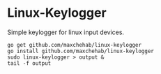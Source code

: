 # Linux-Keylogger

Simple keylogger for linux input devices.

```
go get github.com/maxchehab/linux-keylogger
go install github.com/maxchehab/linux-keylogger
sudo linux-keylogger > output &
tail -f output
```
